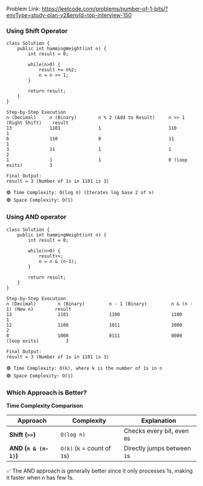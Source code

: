 Problem Link: https://leetcode.com/problems/number-of-1-bits/?envType=study-plan-v2&envId=top-interview-150

### Using Shift Operator

```
class Solution {
    public int hammingWeight(int n) {
        int result = 0;

        while(n>0) {
            result += n%2;
            n = n >> 1;
        }

        return result;
    }
}

```

```
Step-by-Step Execution
n (Decimal)	    n (Binary)	      n % 2 (Add to Result)	    n >> 1 (Right Shift)	result
13	            1101	          1	                        110	                    1
6	            110	              0	                        11	                    1
3	            11	              1	                        1	                    2
1	            1	              1	                        0 (loop exits)	        3

Final Output:
result = 3 (Number of 1s in 1101 is 3)

🟢 Time Complexity: O(log n) (Iterates log base 2 of n)
🟢 Space Complexity: O(1)
```

### Using AND operator

```
class Solution {
    public int hammingWeight(int n) {
        int result = 0;

        while(n>0) {
            result++;
            n = n & (n-1);
        }

        return result;
    }
}
```

```
Step-by-Step Execution
n (Decimal)	       n (Binary)	      n - 1 (Binary)	     n & (n - 1) (New n)	    result
13	               1101	              1100	                 1100	                    1
12	               1100	              1011	                 1000	                    2
8	               1000	              0111	                 0000 (loop exits)	        3

Final Output:
result = 3 (Number of 1s in 1101 is 3)

🟢 Time Complexity: O(k), where k is the number of 1s in n
🟢 Space Complexity: O(1)
```

### Which Approach is Better?

**Time Complexity Comparison**

| Approach              | Complexity          | Explanation                            |
|-----------------------|--------------------|---------------------------------------- |
| **Shift (`>>`)**      | `O(log n)`         | Checks every bit, even `0`s             |
| **AND (`n & (n-1)`)** | `O(k)` (`k` = count of `1`s) | Directly jumps between `1`s   |

✅ The AND approach is generally better since it only processes 1s, making it faster when n has few 1s.
